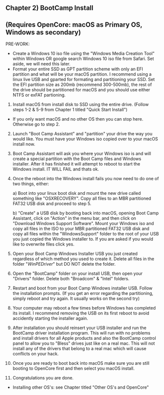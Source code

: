 ## Chapter 2) BootCamp Install 
## (Requires OpenCore: macOS as Primary OS, Windows as secondary)

PRE-WORK: 
- Create a Windows 10 iso file using the "Windows Media Creation Tool" within Windows OR google search Windows 10 iso file from Safari. Set aside, we will need this later.
- Format your entire SSD as GPT partition scheme with only an EFI partition and what will be your macOS partition. I recommend using a linux live USB and gparted for formating and partitioning your SSD. Set the EFI partition size as 200mb (recommend 300-500mb), the rest of the drive should be partitioned for macOS and you should use either NTFS or exFAT partioning.


1. Install macOS from install disk to SSD using the entire drive. (Follow steps 1-2 & 5-9 from Chapter 1 titled "Quick Start Install")
* If you only want macOS and no other OS then you can stop here. Otherwise go to step 2.
2. Launch "Boot Camp Assistant" and "partition" your drive the way you would like. You must have your Windows iso copied over to your macOS install now. 
3. Boot Camp Assistant will ask you where your Windows iso is and will create a special partition with the Boot Camp files and Windows installer. After it has finished it will attempt to reboot to start the Windows install. IT WILL FAIL and thats ok.
4. Once the reboot into the Windows install fails you now need to do one of two things, either:
    
    a) Boot into your linux boot disk and mount the new drive called something like "OSXRECOVERY". Copy all files to an MBR partitioned FAT32 USB disk and proceed to step 5.
    
    b) "Create" a USB disk by booting back into macOS, opening Boot Camp Assistant, click on "Action" in the menu bar, and then click on "Download Windows Support Software". Mount your Windows iso and copy all files in the ISO to your MBR partitioned FAT32 USB disk and copy all files within the "WindowsSupport" folder to the root of your USB you just copied the Windows installer to. If you are asked if you would like to overwrite files click yes.
5. Open your Boot Camp Windows Installer USB you just created regardless of which method you used to create it. Delete all files in the folder "$WinPEDriver$" but DO NOT delete the folder.
6. Open the "BootCamp" folder on your install USB, then open your "Drivers" folder. Delete both "Broadcom" & "Intel" folders.
7. Restart and boot from your Boot Camp Windows installer USB. Follow the installation prompts. (If you get an error regarding the partitioning, simply reboot and try again. It usually works on the second try)
8. Your computer may reboot a few times before Windows has completed its install. I recommend removing the USB on its first reboot to avoid accidently starting the installer again.
9. After installation you should reinsert your USB installer and run the BootCamp driver installation program. This will run with no problems and install drivers for all Apple products and also the BootCamp control panel to allow you to "Bless" drives just like on a real mac. This will not install any of the drivers that belong to a real mac which will cause conflicts on your hack.
10. Once you are ready to boot back into macOS make sure you are still booting to OpenCore first and then select you macOS install.
11. Congratulations you are done. 

* Installing other OS's: see Chapter titled "Other OS's and OpenCore"
